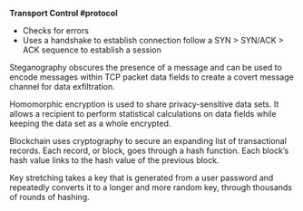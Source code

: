 **Transport Control #protocol** 
- Checks for errors
- Uses a handshake to establish connection
 follow a SYN > SYN/ACK > ACK sequence to establish a session

Steganography obscures the presence of a message and can be used to encode messages within TCP packet data fields to create a covert message channel for data exfiltration.

Homomorphic encryption is used to share privacy-sensitive data sets. It allows a recipient to perform statistical calculations on data fields while keeping the data set as a whole encrypted.

Blockchain uses cryptography to secure an expanding list of transactional records. Each record, or block, goes through a hash function. Each block’s hash value links to the hash value of the previous block.

Key stretching takes a key that is generated from a user password and repeatedly converts it to a longer and more random key, through thousands of rounds of hashing.